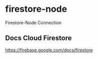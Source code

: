 # firestore-node
Firestore-Node Connection

## Docs Cloud Firestore
https://firebase.google.com/docs/firestore
